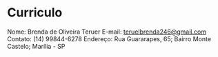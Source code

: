 # Curriculo

Nome: Brenda de Oliveira Teruer
E-mail: teruelbrenda246@gmail.com
Contato: (14) 99844-6278
Endereço: Rua Guararapes, 65; Bairro Monte Castelo; Marília - SP 


